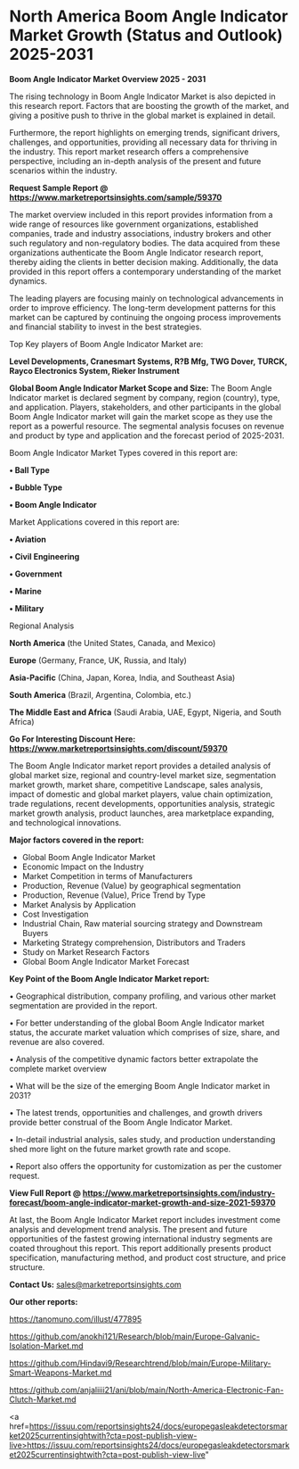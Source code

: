 # North America Boom Angle Indicator Market Growth (Status and Outlook) 2025-2031

<Strong> Boom Angle Indicator Market Overview 2025 - 2031</strong>

The rising technology in Boom Angle Indicator Market is also depicted in this research report. Factors that are boosting the growth of the market, and giving a positive push to thrive in the global market is explained in detail.

Furthermore, the report highlights on emerging trends, significant drivers, challenges, and opportunities, providing all necessary data for thriving in the industry. This report market research offers a comprehensive perspective, including an in-depth analysis of the present and future scenarios within the industry.

<strong>Request Sample Report @ <a href=https://www.marketreportsinsights.com/sample/59370>https://www.marketreportsinsights.com/sample/59370</a></strong>

The market overview included in this report provides information from a wide range of resources like government organizations, established companies, trade and industry associations, industry brokers and other such regulatory and non-regulatory bodies. The data acquired from these organizations authenticate the Boom Angle Indicator research report, thereby aiding the clients in better decision making. Additionally, the data provided in this report offers a contemporary understanding of the market dynamics.

The leading players are focusing mainly on technological advancements in order to improve efficiency. The long-term development patterns for this market can be captured by continuing the ongoing process improvements and financial stability to invest in the best strategies.

Top Key players of Boom Angle Indicator Market are:

<strong>Level Developments, Cranesmart Systems, R?B Mfg, TWG Dover, TURCK, Rayco Electronics System, Rieker Instrument</strong>

<strong><b>Global Boom Angle Indicator Market Scope and Size:</b></strong>
The Boom Angle Indicator market is declared segment by company, region (country), type, and application. Players, stakeholders, and other participants in the global Boom Angle Indicator market will gain the market scope as they use the report as a powerful resource. The segmental analysis focuses on revenue and product by type and application and the forecast period of 2025-2031.

Boom Angle Indicator Market Types covered in this report are:

<strong>• Ball Type

• Bubble Type

• Boom Angle Indicator</strong>

Market Applications covered in this report are:

<strong>• Aviation

• Civil Engineering

• Government

• Marine

• Military</strong> 

Regional Analysis

<strong>North America</strong> (the United States, Canada, and Mexico)

<strong>Europe</strong> (Germany, France, UK, Russia, and Italy)

<strong>Asia-Pacific</strong> (China, Japan, Korea, India, and Southeast Asia)

<strong>South America</strong> (Brazil, Argentina, Colombia, etc.)

<strong>The Middle East and Africa</strong> (Saudi Arabia, UAE, Egypt, Nigeria, and South Africa)

<strong>Go For Interesting Discount Here: <a href=https://www.marketreportsinsights.com/discount/59370>https://www.marketreportsinsights.com/discount/59370</a></strong>

The Boom Angle Indicator market report provides a detailed analysis of global market size, regional and country-level market size, segmentation market growth, market share, competitive Landscape, sales analysis, impact of domestic and global market players, value chain optimization, trade regulations, recent developments, opportunities analysis, strategic market growth analysis, product launches, area marketplace expanding, and technological innovations.

<strong><b>Major factors covered in the report:</b></strong>
<ul>
  <li>Global Boom Angle Indicator Market </li>
  <li>Economic Impact on the Industry</li>
  <li>Market Competition in terms of Manufacturers</li>
  <li>Production, Revenue (Value) by geographical segmentation</li>
  <li>Production, Revenue (Value), Price Trend by Type</li>
  <li>Market Analysis by Application</li>
  <li>Cost Investigation</li>
  <li>Industrial Chain, Raw material sourcing strategy and Downstream Buyers</li>
  <li>Marketing Strategy comprehension, Distributors and Traders</li>
  <li>Study on Market Research Factors</li>
  <li>Global Boom Angle Indicator Market Forecast</li>
</ul>

<strong><b>Key Point of the Boom Angle Indicator Market report:</b></strong>

• Geographical distribution, company profiling, and various other market segmentation are provided in the report.

• For better understanding of the global Boom Angle Indicator market status, the accurate market valuation which comprises of size, share, and revenue are also covered.

• Analysis of the competitive dynamic factors better extrapolate the complete market overview

• What will be the size of the emerging Boom Angle Indicator market in 2031?

• The latest trends, opportunities and challenges, and growth drivers provide better construal of the Boom Angle Indicator Market.

• In-detail industrial analysis, sales study, and production understanding shed more light on the future market growth rate and scope.

• Report also offers the opportunity for customization as per the customer request.

<strong><b>View Full Report @ <a href=https://www.marketreportsinsights.com/industry-forecast/boom-angle-indicator-market-growth-and-size-2021-59370>https://www.marketreportsinsights.com/industry-forecast/boom-angle-indicator-market-growth-and-size-2021-59370</a></b></strong>


At last, the Boom Angle Indicator Market report includes investment come analysis and development trend analysis. The present and future opportunities of the fastest growing international industry segments are coated throughout this report. This report additionally presents product specification, manufacturing method, and product cost structure, and price structure.

<strong>Contact Us:</strong>
sales@marketreportsinsights.com

<strong>Our other reports:</strong>

<a href=https://tanomuno.com/illust/477895>https://tanomuno.com/illust/477895</a>

<a href=https://github.com/anokhi121/Research/blob/main/Europe-Galvanic-Isolation-Market.md>https://github.com/anokhi121/Research/blob/main/Europe-Galvanic-Isolation-Market.md</a>

<a href=https://github.com/Hindavi9/Researchtrend/blob/main/Europe-Military-Smart-Weapons-Market.md>https://github.com/Hindavi9/Researchtrend/blob/main/Europe-Military-Smart-Weapons-Market.md</a>

<a href=https://github.com/anjaliiii21/ani/blob/main/North-America-Electronic-Fan-Clutch-Market.md>https://github.com/anjaliiii21/ani/blob/main/North-America-Electronic-Fan-Clutch-Market.md</a>

<a href=https://issuu.com/reportsinsights24/docs/europegasleakdetectorsmarket2025currentinsightwith?cta=post-publish-view-live>https://issuu.com/reportsinsights24/docs/europegasleakdetectorsmarket2025currentinsightwith?cta=post-publish-view-live</a>"
